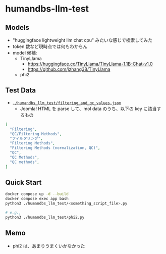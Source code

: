 # humandbs-llm-test

## Models

- "huggingface lightweight llm chat cpu" みたいな感じで検索してみた
- token 数など現時点では何もわからん
- model 候補:
  - TinyLlama
    - <https://huggingface.co/TinyLlama/TinyLlama-1.1B-Chat-v1.0>
    - <https://github.com/jzhang38/TinyLlama>
  - phi2

## Test Data

- [`./humandbs_llm_test/filtering_and_qc_values.json`](./humandbs_llm_test/filtering_and_qc_values.json)
  - Joomla! HTML を parse して、mol data のうち、以下の key に該当するもの

```json
[
  "Filtering",
  "QC/Filtering Methods",
  "フィルタリング",
  "Filtering Methods",
  "Filtering Methods (normalization, QC)",
  "QC",
  "QC Methods",
  "QC methods",
]
```

## Quick Start

```bash
docker compose up -d --build
docker compose exec app bash
python3 ./humandbs_llm_test/<something_script_file>.py

# e.g.,
python3 ./humandbs_llm_test/phi2.py
```

## Memo

- phi2 は、あまりうまくいかなかった
